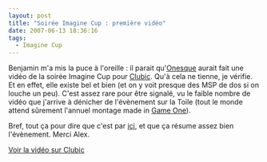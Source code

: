 ```yaml
---
layout: post
title: "Soirée Imagine Cup : première vidéo"
date: 2007-06-13 18:36:16
tags:
  - Imagine Cup
---
```


Benjamin m'a mis la puce à l'oreille&nbsp;: il parait qu'[Onesque](http://www.onesque.net/blog/) aurait fait une vidéo de la soirée Imagine Cup pour [Clubic](http://www.clubic.com). Qu'à cela ne tienne, je vérifie. Et en effet, elle existe bel et bien (et on y voit presque des MSP de dos si on louche un peu). C'est assez rare pour être signalé, vu le faible nombre de vidéo que j'arrive à dénicher de l'évènement sur la Toile (tout le monde attend s&ucirc;rement l'annuel montage made in [Game One](http://www.gameone.net)).

Bref, tout ça pour dire que c'est par [ici](http://www.clubic.com/actualite-74991-video-finale-francaise-imagine-cup-2007.html), et que ça résume assez bien l'évènement. Merci Alex.

[Voir la vidéo sur Clubic](http://www.clubic.com/actualite-74991-video-finale-francaise-imagine-cup-2007.html)